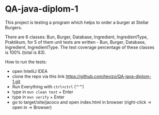 # QA-java-diplom-1
This project is testing a program which helps to order a burger at Stellar Burgers.

There are 6 classes: Bun, Burger, Database, Ingredient, IngredientType, Praktikum, for 5 of them unit tests are written - Bun, Burger, Database, Ingredient, IngredientType.
The test coverage percentage of these classes is 100% (total is 83).

How to run the tests:
- open IntelliJ IDEA
- clone the repo via this link https://github.com/tevizo/QA-java-diplom-1.git
- Run Everything with `ctrl+ctrl` (⌃⌃)
- type in `mvn clean test` + Enter 
- type in `mvn verify` + Enter
- go to target/site/jacoco and open index.html in browser (right-click -> open in -> Browser)